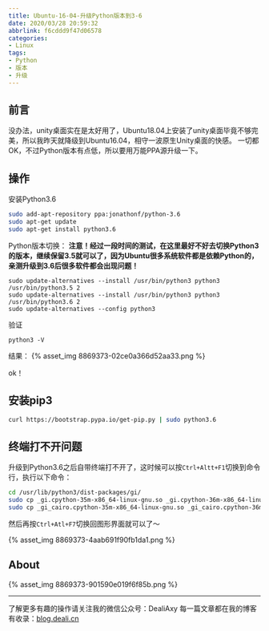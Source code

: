 ```yaml
---
title: Ubuntu-16-04-升级Python版本到3-6
date: 2020/03/28 20:59:32
abbrlink: f6cddd9f47d06578
categories:
- Linux
tags:
- Python
- 版本
- 升级
---
```

## 前言
没办法，unity桌面实在是太好用了，Ubuntu18.04上安装了unity桌面毕竟不够完美，所以我昨天就降级到Ubuntu16.04，相守一波原生Unity桌面的快感。
一切都OK，不过Python版本有点低，所以要用万能PPA源升级一下。

## 操作
安装Python3.6
```bash
sudo add-apt-repository ppa:jonathonf/python-3.6
sudo apt-get update
sudo apt-get install python3.6
```

Python版本切换：
**注意！经过一段时间的测试，在这里最好不好去切换Python3的版本，继续保留3.5就可以了，因为Ubuntu很多系统软件都是依赖Python的，亲测升级到3.6后很多软件都会出现问题！**
```
sudo update-alternatives --install /usr/bin/python3 python3 /usr/bin/python3.5 2
sudo update-alternatives --install /usr/bin/python3 python3 /usr/bin/python3.6 2
sudo update-alternatives --config python3
```

验证
```
python3 -V
```

结果：
{% asset_img 8869373-02ce0a366d52aa33.png %}


ok！

## 安装pip3
```bash
curl https://bootstrap.pypa.io/get-pip.py | sudo python3.6
```


## 终端打不开问题
升级到Python3.6之后自带终端打不开了，这时候可以按`Ctrl+Altt+F1`切换到命令行，执行以下命令：
```bash
cd /usr/lib/python3/dist-packages/gi/
sudo cp _gi.cpython-35m-x86_64-linux-gnu.so _gi.cpython-36m-x86_64-linux-gnu.so
sudo cp _gi_cairo.cpython-35m-x86_64-linux-gnu.so _gi_cairo.cpython-36m-x86_64-linux-gnu.so
```
然后再按`Ctrl+Atl+F7`切换回图形界面就可以了～

{% asset_img 8869373-4aab691f90fb1da1.png %}

## About
{% asset_img 8869373-901590e019f6f85b.png %}

---------------
了解更多有趣的操作请关注我的微信公众号：DealiAxy
每一篇文章都在我的博客有收录：[blog.deali.cn](http://blog.deali.cn)
